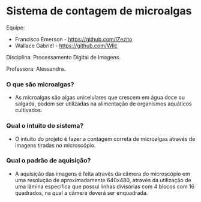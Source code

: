 # Sistema de contagem de microalgas
Equipe: 
- Francisco Emerson - https://github.com/iZezito
- Wallace Gabriel - https://github.com/Wllc

Disciplina: Processamento Digital de Imagens.

Professora: Alessandra.

### O que são microalgas?
- As microalgas são algas unicelulares que crescem em água
doce ou salgada, podem ser utilizadas na alimentação de
organismos aquáticos cultivados.
### Qual o intuito do sistema?
- O intuito do projeto é fazer a contagem correta de
microalgas através de imagens tiradas no microscópio.
### Qual o padrão de aquisição?
- A aquisição das imagens é feita através da câmera do
microscópio em uma resolução de aproximadamente
640x480, através da utilização de uma lâmina específica
que possui linhas divisórias com 4 blocos com 16
quadrados, na qual a câmera deverá ser enquadrada.
